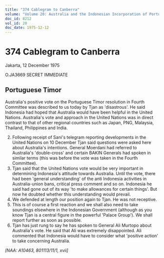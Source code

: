 ```yaml
---
title: "374 Cablegram to Canberra"
volume: "Volume 20: Australia and the Indonesian Incorporation of Portuguese Timor, 1974-1976"
doc_id: 8212
vol_id: 20
doc_date: 1975-12-12
---
```


# 374 Cablegram to Canberra

Jakarta, 12 December 1975

O.JA3669 SECRET IMMEDIATE

## Portuguese Timor

Australia's positive vote on the Portuguese Timor resolution in Fourth Committee was described to us today by Tjan as 'disastrous'. He said Indonesia had hoped that Australia would have been helpful in the United Nations. Australia's vote and approach in the United Nations was in direct contrast to that of other regional countries such as Japan, PNG, Malaysia, Thailand, Philippines and India.

  2. Following receipt of Sani's telegram reporting developments in the United Nations on 10 December Tjan said questions were asked here about Australia's intentions. General Moerdani had referred to Australia's 'double-cross' and certain BAKIN Generals had spoken in similar terms (this was before the vote was taken in the Fourth Committee).
  3. Tjan said that the United Nations vote would be very important in determining Indonesia's attitude towards Australia. Until the vote, there had been 'general understanding' of the anti­ Indonesia activities in Australia-union bans, critical press comment and so on. Indonesia he said had gone out of its way 'to make allowances for certain things'. But now he doubted whether this understanding would prevail.
  4. We defended at length our position again to Tjan. He was not receptive.
  5. This is of course a first reaction and we shall also need to take soundings elsewhere in the Indonesian Government (although as you know Tjan is a central figure in the powerful 'Palace Group'). We shall report further as soon as possible.
  6. Tjan has just rung to say he has spoken to General Ali Murtopo about Australia's vote. He said that Ali was extremely disappointed. Ali commented that Indonesia would have to consider what 'positive action' to take concerning Australia.



_[NAA: A10463, 801113/11/1, xvii]_
